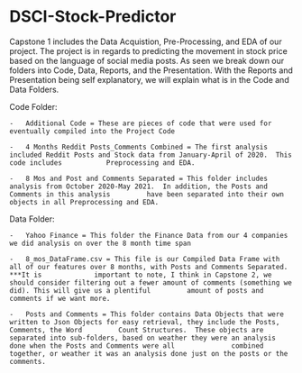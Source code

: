 # DSCI-Stock-Predictor


Capstone 1 includes the Data Acquistion, Pre-Processing, and EDA of our project.  The project is in regards to predicting the movement in stock price based on the language of social media posts.  As seen we break down our folders into Code, Data, Reports, and the Presentation.  With the Reports and Presentation being self explanatory, we will explain what is in the Code and Data Folders.

Code Folder:

	-   Additional Code = These are pieces of code that were used for eventually compiled into the Project Code

	-   4 Months Reddit Posts_Comments Combined = The first analysis included Reddit Posts and Stock data from January-April of 2020.  This code includes 		    Preprocessing and EDA.

	-   8 Mos and Post and Comments Separated = This folder includes analysis from October 2020-May 2021.  In addition, the Posts and Comments in this analysis 		have been separated into their own objects in all Preprocessing and EDA.

Data Folder:

	-   Yahoo Finance = This folder the Finance Data from our 4 companies we did analysis on over the 8 month time span
	
	-   8_mos_DataFrame.csv = This file is our Compiled Data Frame with all of our features over 8 months, with Posts and Comments Separated.  ***It is 		    important to note, I think in Capstone 2, we should consider filtering out a fewer amount of comments (something we did). This will give us a plentiful 		amount of posts and comments if we want more.
	    
	-   Posts and Comments = This folder contains Data Objects that were written to Json Objects for easy retrieval, they include the Posts, Comments, the Word 		Count Structures.  These objects are separated into sub-folders, based on weather they were an analysis done when the Posts and Comments were all 	   	       combined together, or weather it was an analysis done just on the posts or the comments.
